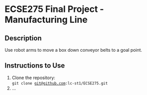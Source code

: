 # ECSE275 Final Project - Manufacturing Line

## Description
Use robot arms to move a box down conveyor belts to a goal point.

## Instructions to Use
1. Clone the repository: <br>
  <code>git clone git@github.com:lc-st1/ECSE275.git</code>
2. ...

